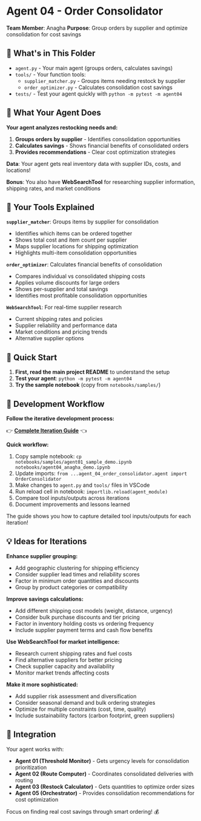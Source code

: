 # Agent 04 - Order Consolidator

**Team Member**: Anagha
**Purpose**: Group orders by supplier and optimize consolidation for cost savings

## 📁 What's in This Folder

- `agent.py` - Your main agent (groups orders, calculates savings)
- `tools/` - Your function tools:
  - `supplier_matcher.py` - Groups items needing restock by supplier
  - `order_optimizer.py` - Calculates consolidation cost savings
- `tests/` - Test your agent quickly with `python -m pytest -m agent04`

## 🎯 What Your Agent Does

**Your agent analyzes restocking needs and:**

1. **Groups orders by supplier** - Identifies consolidation opportunities
2. **Calculates savings** - Shows financial benefits of consolidated orders
3. **Provides recommendations** - Clear cost optimization strategies

**Data**: Your agent gets real inventory data with supplier IDs, costs, and locations!

**Bonus**: You also have **WebSearchTool** for researching supplier information, shipping rates, and market conditions

## 🔧 Your Tools Explained

**`supplier_matcher`**: Groups items by supplier for consolidation

- Identifies which items can be ordered together
- Shows total cost and item count per supplier
- Maps supplier locations for shipping optimization
- Highlights multi-item consolidation opportunities

**`order_optimizer`**: Calculates financial benefits of consolidation

- Compares individual vs consolidated shipping costs
- Applies volume discounts for large orders
- Shows per-supplier and total savings
- Identifies most profitable consolidation opportunities

**`WebSearchTool`**: For real-time supplier research

- Current shipping rates and policies
- Supplier reliability and performance data
- Market conditions and pricing trends
- Alternative supplier options

## 🚀 Quick Start

1. **First, read the main project README** to understand the setup
2. **Test your agent**: `python -m pytest -m agent04`
3. **Try the sample notebook** (copy from `notebooks/samples/`)

## 📓 Development Workflow

**Follow the iterative development process:**

👉 **[Complete Iteration Guide](../../../Getting_Started/03_Quick_Iteration_Guide.md)** 👈

**Quick workflow:**

1. Copy sample notebook: `cp notebooks/samples/agent01_sample_demo.ipynb notebooks/agent04_anagha_demo.ipynb`
2. Update imports: `from ...agent_04_order_consolidator.agent import OrderConsolidator`
3. Make changes to `agent.py` and `tools/` files in VSCode
4. Run reload cell in notebook: `importlib.reload(agent_module)`
5. Compare tool inputs/outputs across iterations
6. Document improvements and lessons learned

The guide shows you how to capture detailed tool inputs/outputs for each iteration!

## 💡 Ideas for Iterations

**Enhance supplier grouping:**

- Add geographic clustering for shipping efficiency
- Consider supplier lead times and reliability scores
- Factor in minimum order quantities and discounts
- Group by product categories or compatibility

**Improve savings calculations:**

- Add different shipping cost models (weight, distance, urgency)
- Consider bulk purchase discounts and tier pricing
- Factor in inventory holding costs vs ordering frequency
- Include supplier payment terms and cash flow benefits

**Use WebSearchTool for market intelligence:**

- Research current shipping rates and fuel costs
- Find alternative suppliers for better pricing
- Check supplier capacity and availability
- Monitor market trends affecting costs

**Make it more sophisticated:**

- Add supplier risk assessment and diversification
- Consider seasonal demand and bulk ordering strategies
- Optimize for multiple constraints (cost, time, quality)
- Include sustainability factors (carbon footprint, green suppliers)

## 🔗 Integration

Your agent works with:

- **Agent 01 (Threshold Monitor)** - Gets urgency levels for consolidation prioritization
- **Agent 02 (Route Computer)** - Coordinates consolidated deliveries with routing
- **Agent 03 (Restock Calculator)** - Gets quantities to optimize order sizes
- **Agent 05 (Orchestrator)** - Provides consolidation recommendations for cost optimization

Focus on finding real cost savings through smart ordering! 💰
